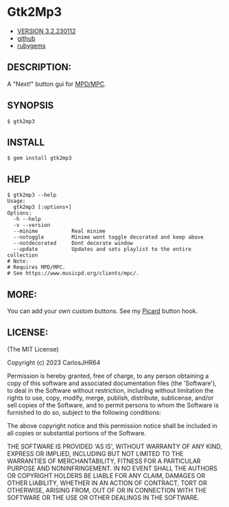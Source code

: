 # Gtk2Mp3

* [VERSION 3.2.230112](https://github.com/carlosjhr64/gtk2mp3/releases)
* [github](https://www.github.com/carlosjhr64/gtk2mp3)
* [rubygems](https://rubygems.org/gems/gtk2mp3)

## DESCRIPTION:

A "Next!" button gui for [MPD/MPC](https://www.musicpd.org/).

## SYNOPSIS
```console
$ gtk2mp3
```
## INSTALL
```console
$ gem install gtk2mp3
```
## HELP
```console
$ gtk2mp3 --help
Usage:
  gtk2mp3 [:options+]
Options:
  -h --help
  -v --version
  --minime       	 Real minime
  --notoggle     	 Minime wont toggle decorated and keep above
  --notdecorated 	 Dont decorate window
  --update       	 Updates and sets playlist to the entire collection
# Note:
# Requires MPD/MPC.
# See https://www.musicpd.org/clients/mpc/.
```
## MORE:

You can add your own custom buttons.
See my [Picard](lib/gtk2mp3/picard_button.rb) button hook.

## LICENSE:

(The MIT License)

Copyright (c) 2023 CarlosJHR64

Permission is hereby granted, free of charge, to any person obtaining
a copy of this software and associated documentation files (the
'Software'), to deal in the Software without restriction, including
without limitation the rights to use, copy, modify, merge, publish,
distribute, sublicense, and/or sell copies of the Software, and to
permit persons to whom the Software is furnished to do so, subject to
the following conditions:

The above copyright notice and this permission notice shall be
included in all copies or substantial portions of the Software.

THE SOFTWARE IS PROVIDED 'AS IS', WITHOUT WARRANTY OF ANY KIND,
EXPRESS OR IMPLIED, INCLUDING BUT NOT LIMITED TO THE WARRANTIES OF
MERCHANTABILITY, FITNESS FOR A PARTICULAR PURPOSE AND NONINFRINGEMENT.
IN NO EVENT SHALL THE AUTHORS OR COPYRIGHT HOLDERS BE LIABLE FOR ANY
CLAIM, DAMAGES OR OTHER LIABILITY, WHETHER IN AN ACTION OF CONTRACT,
TORT OR OTHERWISE, ARISING FROM, OUT OF OR IN CONNECTION WITH THE
SOFTWARE OR THE USE OR OTHER DEALINGS IN THE SOFTWARE.
